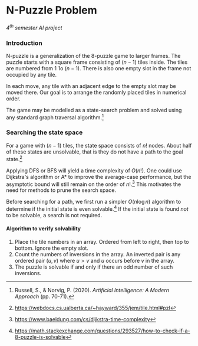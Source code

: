 # N-Puzzle Problem
*4<sup>th</sup> semester AI project*

### Introduction

N-puzzle is a generalization of the 8-puzzle game to larger frames. The puzzle starts with a square frame consisting of $(n - 1)$ tiles inside. The tiles are numbered from $1$ 1o $(n - 1)$. There is also one empty slot in the frame not occupied by any tile. 

In each move, any tile with an adjacent edge to the empty slot may be moved there. Our goal is to arrange the randomly placed tiles in numerical order.

The game may be modelled as a state-search problem and solved using any standard graph traversal algorithm.[^1]

### Searching the state space

For a game with $(n - 1)$ tiles, the state space consists of $n!$ nodes. About half of these states are unsolvable, that is they do not have a path to the goal state.[^2] 

Applying DFS or BFS will yield a time complexity of $O(n!)$. One could use Dijkstra's algorithm or A* to improve the average-case performance, but the asymptotic bound will still remain on the order of $n!$.[^3] This motivates the need for methods to prune the search space.

Before searching for a path, we first run a simpler $O(n \log n)$ algorithm to determine if the initial state is even solvable.[^4] If the initial state is found *not* to be solvable, a search is not required.

#### Algorithm to verify solvability
1. Place the tile numbers in an array. Ordered from left to right, then top to bottom. Ignore the empty slot. 
2. Count the numbers of inversions in the array. An inverted pair is any ordered pair $(u, v)$ where $u > v$ and $u$ occurs before $v$ in the array.
3. The puzzle is solvable if and only if there an odd number of such inversions.

[^1]: Russell, S., & Norvig, P. (2020). _Artificial Intelligence: A Modern Approach_ (pp. 70-71).

[^2]: https://webdocs.cs.ualberta.ca/~hayward/355/jem/tile.html#pzl

[^3]: https://www.baeldung.com/cs/dijkstra-time-complexity

[^4]: https://math.stackexchange.com/questions/293527/how-to-check-if-a-8-puzzle-is-solvable